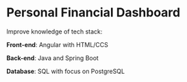 # Personal Financial Dashboard

Improve knowledge of tech stack:

**Front-end**: Angular with HTML/CCS

**Back-end**: Java and Spring Boot

**Database**: SQL with focus on PostgreSQL